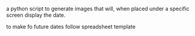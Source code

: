 a python script to generate images that will, when placed under a specific screen display the date.

to make fo future dates follow spreadsheet template
